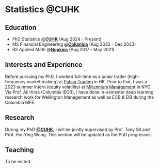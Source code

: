 # Statistics @CUHK

## Education 
- PhD Statistics @[**CUHK**](https://www.cuhk.hk) (Aug 2024 - Present)
- MS Financial Engineering @[**Columbia**](https://www.columbia.edu) (Aug 2022 - Dec 2023)
- BS Applied Math @[**Hopkins**](https://www.jhu.edu) (Aug 2017 - May 2021)

## Interests and Experience
Before pursuing my PhD, I worked full-time as a junior trader (high-frequency market making) at [Pulsar Trading](https://www.pulsar.com) in HK. Prior to that, I was a 2023 summer intern (equity volatility) at [Millennium Management](https://www.mlp.com) in NYC. Via Prof. Ali Hirsa (Columbia IEOR), I have done in-semester deep learning research work for Wellington Management as well as ECB & EIB during the Columbia MFE. 

## Research 
During my PhD [**@CUHK**](https://www.cuhk.hk), I will be jointly supervised by Prof. Tony Sit and Prof. Hoi-Ying Wong. This section will be updated as the PhD progresses. 

## Teaching
To be edited.
